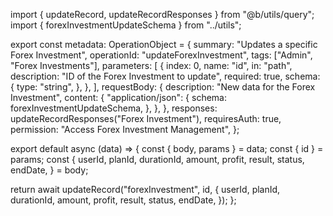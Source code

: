 import { updateRecord, updateRecordResponses } from "@b/utils/query";
import { forexInvestmentUpdateSchema } from "../utils";

export const metadata: OperationObject = {
  summary: "Updates a specific Forex Investment",
  operationId: "updateForexInvestment",
  tags: ["Admin", "Forex Investments"],
  parameters: [
    {
      index: 0,
      name: "id",
      in: "path",
      description: "ID of the Forex Investment to update",
      required: true,
      schema: {
        type: "string",
      },
    },
  ],
  requestBody: {
    description: "New data for the Forex Investment",
    content: {
      "application/json": {
        schema: forexInvestmentUpdateSchema,
      },
    },
  },
  responses: updateRecordResponses("Forex Investment"),
  requiresAuth: true,
  permission: "Access Forex Investment Management",
};

export default async (data) => {
  const { body, params } = data;
  const { id } = params;
  const {
    userId,
    planId,
    durationId,
    amount,
    profit,
    result,
    status,
    endDate,
  } = body;

  return await updateRecord("forexInvestment", id, {
    userId,
    planId,
    durationId,
    amount,
    profit,
    result,
    status,
    endDate,
  });
};
